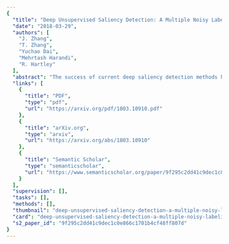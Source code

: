 ```yaml
---
{
  "title": "Deep Unsupervised Saliency Detection: A Multiple Noisy Labeling Perspective",
  "date": "2018-03-29",
  "authors": [
    "J. Zhang",
    "T. Zhang",
    "Yuchao Dai",
    "Mehrtash Harandi",
    "R. Hartley"
  ],
  "abstract": "The success of current deep saliency detection methods heavily depends on the availability of large-scale supervision in the form of per-pixel labeling. Such supervision, while labor-intensive and not always possible, tends to hinder the generalization ability of the learned models. By contrast, traditional handcrafted features based unsupervised saliency detection methods, even though have been surpassed by the deep supervised methods, are generally dataset-independent and could be applied in the wild. This raises a natural question that \"Is it possible to learn saliency maps without using labeled data while improving the generalization ability?\". To this end, we present a novel perspective to unsupervised saliency detection through learning from multiple noisy labeling generated by \"weak\" and \"noisy\" unsupervised handcrafted saliency methods. Our end-to-end deep learning framework for unsupervised saliency detection consists of a latent saliency prediction module and a noise modeling module that work collaboratively and are optimized jointly. Explicit noise modeling enables us to deal with noisy saliency maps in a probabilistic way. Extensive experimental results on various benchmarking datasets show that our model not only outperforms all the unsupervised saliency methods with a large margin but also achieves comparable performance with the recent state-of-the-art supervised deep saliency methods.",
  "links": [
    {
      "title": "PDF",
      "type": "pdf",
      "url": "https://arxiv.org/pdf/1803.10910.pdf"
    },
    {
      "title": "arXiv.org",
      "type": "arxiv",
      "url": "https://arxiv.org/abs/1803.10910"
    },
    {
      "title": "Semantic Scholar",
      "type": "semanticscholar",
      "url": "https://www.semanticscholar.org/paper/9f295c2dd41c9dec1c0e866c1701b4cf48ff807d"
    }
  ],
  "supervision": [],
  "tasks": [],
  "methods": [],
  "thumbnail": "deep-unsupervised-saliency-detection-a-multiple-noisy-labeling-perspective-thumb.jpg",
  "card": "deep-unsupervised-saliency-detection-a-multiple-noisy-labeling-perspective-card.jpg",
  "s2_paper_id": "9f295c2dd41c9dec1c0e866c1701b4cf48ff807d"
}
---
```


